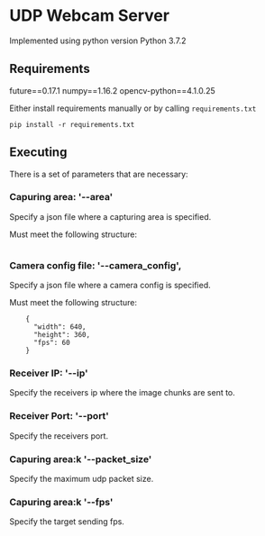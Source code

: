 # UDP Webcam Server
Implemented using python version
Python 3.7.2

## Requirements
future==0.17.1
numpy==1.16.2
opencv-python==4.1.0.25

Either install requirements manually or by calling `requirements.txt`
```
pip install -r requirements.txt
```
## Executing
There is a set of parameters that are necessary:

### Capuring area: '--area'
Specify a json file where a capturing area is specified.

Must meet the following structure:
```
```

### Camera config file: '--camera_config',
Specify a json file where a camera config is specified.

Must meet the following structure:
```
    {
      "width": 640,
      "height": 360,
      "fps": 60
    }
```

### Receiver IP: '--ip'
Specify the receivers ip where the image chunks are sent to.

### Receiver Port: '--port'
Specify the receivers port.

### Capuring area:k '--packet_size'
Specify the maximum udp packet size.

### Capuring area:k '--fps'
Specify the target sending fps.
